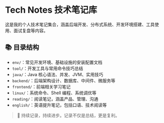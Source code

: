 # Tech Notes 技术笔记库

这是我的个人技术笔记集合，涵盖后端开发、分布式系统、开发环境搭建、工具使用、面试复盘等内容。

## 📚 目录结构

- `env/`：常见开发环境、基础设施的安装配置文档
- `tool/`：开发工具与常用命令技巧总结
- `java/`：Java 核心语法、并发、JVM、实用技巧
- `backend/`：后端架构设计、数据库、中间件、微服务等
- `frontend/`：前端相关学习笔记
- `linux/`：系统命令、Shell 编程、系统调优等
- `reading/`：阅读笔记，涵盖产品、管理、沟通
- `english/`：英语提升笔记，包括口语、技术阅读等

> 🧠 持续记录，持续进步。记录不仅是总结，更是复利。